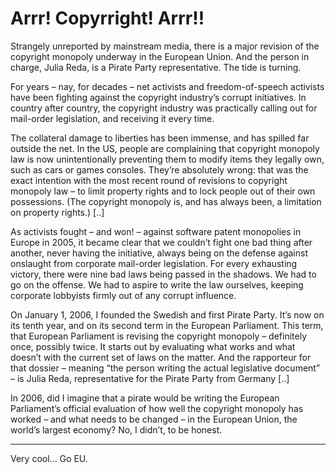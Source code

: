 # Arrr! Copyrright! Arrr!!

Strangely unreported by mainstream media, there is a major revision of the copyright monopoly underway in the European Union. And the person in charge, Julia Reda, is a Pirate Party representative. The tide is turning.

For years – nay, for decades – net activists and freedom-of-speech activists have been fighting against the copyright industry’s corrupt initiatives. In country after country, the copyright industry was practically calling out for mail-order legislation, and receiving it every time.

The collateral damage to liberties has been immense, and has spilled far outside the net. In the US, people are complaining that copyright monopoly law is now unintentionally preventing them to modify items they legally own, such as cars or games consoles. They’re absolutely wrong: that was the exact intention with the most recent round of revisions to copyright monopoly law – to limit property rights and to lock people out of their own possessions. (The copyright monopoly is, and has always been, a limitation on property rights.) [..]

As activists fought – and won! – against software patent monopolies in Europe in 2005, it became clear that we couldn’t fight one bad thing after another, never having the initiative, always being on the defense against onslaught from corporate mail-order legislation. For every exhausting victory, there were nine bad laws being passed in the shadows. We had to go on the offense. We had to aspire to write the law ourselves, keeping corporate lobbyists firmly out of any corrupt influence.

On January 1, 2006, I founded the Swedish and first Pirate Party. It’s now on its tenth year, and on its second term in the European Parliament. This term, that European Parliament is revising the copyright monopoly – definitely once, possibly twice. It starts out by evaluating what works and what doesn’t with the current set of laws on the matter. And the rapporteur for that dossier – meaning “the person writing the actual legislative document” – is Julia Reda, representative for the Pirate Party from Germany [..]

In 2006, did I imagine that a pirate would be writing the European Parliament’s official evaluation of how well the copyright monopoly has worked – and what needs to be changed – in the European Union, the world’s largest economy? No, I didn’t, to be honest. 

---

Very cool... Go EU.














